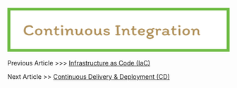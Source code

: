 <p align="center">
  <img src="img/Continuous Integration.png" width="605" height="100">
</p>

Previous Article >>> [Infrastructure as Code (IaC)](InfrastructureasCode.md)


Next Article >> [Continuous Delivery & Deployment (CD)](articles/ContinuousDelivery&Deployment.md)
